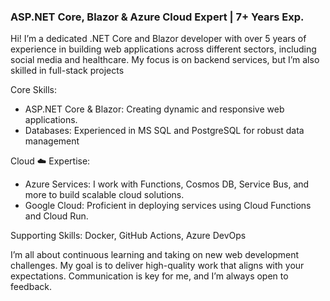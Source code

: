 ### ASP.NET Core, Blazor & Azure Cloud Expert | 7+ Years Exp.

Hi! I’m a dedicated .NET Core and Blazor developer with over 5 years of experience in building web applications across different sectors, including social media and healthcare. My focus is on backend services, but I’m also skilled in full-stack projects

Core  Skills:
* ASP.NET Core & Blazor: Creating dynamic and responsive web applications.
* Databases: Experienced in MS SQL and PostgreSQL for robust data management

Cloud ☁️ Expertise:
* Azure Services: I work with Functions, Cosmos DB, Service Bus, and more to build scalable cloud solutions.
* Google Cloud: Proficient in deploying services using Cloud Functions and Cloud Run.

Supporting Skills: Docker, GitHub Actions, Azure DevOps 

I’m all about continuous learning and taking on new web development challenges. My goal is to deliver high-quality work that aligns with your expectations. Communication is key for me, and I’m always open to feedback.
